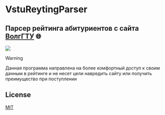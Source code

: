 # VstuReytingParser
## Парсер рейтинга абитуриентов с сайта [ВолгГТУ](https://welcome.vstu.ru/acceptance/reyting/) 🌐

![](https://komarev.com/ghpvc/?username=belachkin)


> [!WARNING]
> Данная программа направлена на более комфортный доступ к своим данным в рейтинге и не несет цели навредить сайту или получить преимущество при поступлении
>
## License
[MIT](https://github.com/Belachkin/VstuReytingParser?tab=MIT-1-ov-file#readme)
